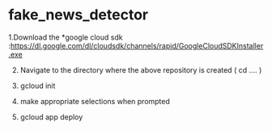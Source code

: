 # fake_news_detector


1.Download the *google cloud sdk :https://dl.google.com/dl/cloudsdk/channels/rapid/GoogleCloudSDKInstaller.exe



2. Navigate to the directory where the above repository is created ( cd .... )



4. gcloud init



6. make appropriate selections when prompted



8. gcloud app deploy




